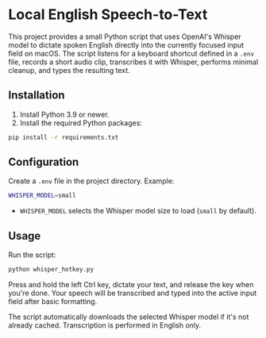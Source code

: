 # Local English Speech-to-Text

This project provides a small Python script that uses OpenAI's Whisper model
to dictate spoken English directly into the currently focused input field on
macOS. The script listens for a keyboard shortcut defined in a `.env` file,
records a short audio clip, transcribes it with Whisper, performs minimal
cleanup, and types the resulting text.

## Installation

1. Install Python 3.9 or newer.
2. Install the required Python packages:

```bash
pip install -r requirements.txt
```

## Configuration

Create a `.env` file in the project directory. Example:

```bash
WHISPER_MODEL=small
```

- `WHISPER_MODEL` selects the Whisper model size to load (`small` by default).

## Usage

Run the script:

```bash
python whisper_hotkey.py
```

Press and hold the left Ctrl key, dictate your text, and release the key when you're done.
Your speech will be transcribed and typed into the active input field after basic formatting.

The script automatically downloads the selected Whisper model if it's not
already cached. Transcription is performed in English only.
